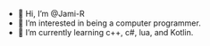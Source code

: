 - 👋 Hi, I’m @Jami-R
- 👀 I’m interested in being a computer programmer.
- 🌱 I’m currently learning c++, c#, lua, and Kotlin. 
